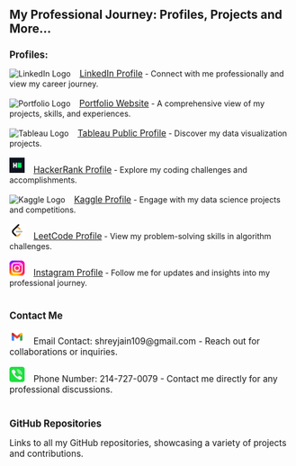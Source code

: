 <!DOCTYPE html>
<html lang='en'>
<head>
    <meta charset='UTF-8'>
    <meta name='viewport' content='width=device-width, initial-scale=1.0'>
</head>
<body>

<h1 style="font-size: 1.5em;">My Professional Journey: Profiles, Projects and More...</h1>

<h2 style="font-size: 1.2em;">Profiles:</h2>
<div>
    <img src='https://github.com/shreyjain99/shreyjain99/blob/main/linkedin%20logo%20v2.ico' alt='LinkedIn Logo' width='27' height='27'> &nbsp;&nbsp; <a href='https://www.linkedin.com/in/shreyjain99/' target='_blank' style="font-size: 1.1em;">LinkedIn Profile</a> - Connect with me professionally and view my career journey.<br><br>
    <img src='https://yourportfolio.com/logo.png' alt='Portfolio Logo' width='27' height='27'> &nbsp;&nbsp; <a href='#' target='_blank' style="font-size: 1.1em;">Portfolio Website</a> - A comprehensive view of my projects, skills, and experiences.<br><br>
    <img src='https://github.com/shreyjain99/shreyjain99/blob/main/tableau%20logo%20v2.ico' alt='Tableau Logo' width='27' height='27'> &nbsp;&nbsp; <a href='https://public.tableau.com/app/profile/shrey.jain6858/vizzes' target='_blank' style="font-size: 1.1em;">Tableau Public Profile</a> - Discover my data visualization projects.<br><br>
    <img src='https://github.com/shreyjain99/shreyjain99/blob/main/hackerrank%20logo.png' alt='HackerRank Logo' width='27' height='27'> &nbsp;&nbsp; <a href='https://www.hackerrank.com/profile/shreyjain99' target='_blank' style="font-size: 1.1em;">HackerRank Profile</a> - Explore my coding challenges and accomplishments.<br><br>
    <img src='https://github.com/shreyjain99/shreyjain99/blob/main/kaggle%20logov2.ico' alt='Kaggle Logo' width='27' height='27'> &nbsp;&nbsp; <a href='https://www.kaggle.com/shreyjain99' target='_blank' style="font-size: 1.1em;">Kaggle Profile</a> - Engage with my data science projects and competitions.<br><br>
    <img src='https://github.com/shreyjain99/shreyjain99/blob/main/LeetCode-logo.png' alt='LeetCode Logo' width='27' height='27'> &nbsp;&nbsp; <a href='https://leetcode.com/u/shreyjain99/' target='_blank' style="font-size: 1.1em;">LeetCode Profile</a> - View my problem-solving skills in algorithm challenges.<br><br>
    <img src='https://github.com/shreyjain99/shreyjain99/blob/main/insta%20logo%20v2.png' alt='Instagram Logo' width='27' height='27'> &nbsp;&nbsp; <a href='https://www.instagram.com/plate.and.plane/' target='_blank' style="font-size: 1.1em;">Instagram Profile</a> - Follow me for updates and insights into my professional journey.<br><br>
</div>

<h2 style="font-size: 1.2em;">Contact Me</h2>
<div>
    <img src='https://github.com/shreyjain99/shreyjain99/blob/main/gmail-logo.svg' alt='Email Logo' width='27' height='27'> &nbsp;&nbsp; <span style="font-size: 1.1em;">Email Contact: shreyjain109@gmail.com - Reach out for collaborations or inquiries.</span><br><br>
    <img src='https://github.com/shreyjain99/shreyjain99/blob/main/phone-logo.svg' alt='Phone Logo' width='27' height='27'> &nbsp;&nbsp; <span style="font-size: 1.1em;">Phone Number: 214-727-0079 - Contact me directly for any professional discussions.</span><br><br>
</div>

<h2 style="font-size: 1.2em;">GitHub Repositories</h2>
<p style="font-size: 1.1em;">Links to all my GitHub repositories, showcasing a variety of projects and contributions.</p>

</body>
</html>
